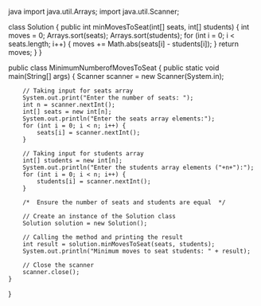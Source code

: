 java
import java.util.Arrays;
import java.util.Scanner;

class Solution {
    public int minMovesToSeat(int[] seats, int[] students) {
        int moves = 0;
        Arrays.sort(seats);
        Arrays.sort(students);
        for (int i = 0; i < seats.length; i++) {
            moves += Math.abs(seats[i] - students[i]);
        }
        return moves;
    }
}

public class MinimumNumberofMovesToSeat {
    public static void main(String[] args) {
        Scanner scanner = new Scanner(System.in);

        // Taking input for seats array
        System.out.print("Enter the number of seats: ");
        int n = scanner.nextInt();
        int[] seats = new int[n];
        System.out.println("Enter the seats array elements:");
        for (int i = 0; i < n; i++) {
            seats[i] = scanner.nextInt();
        }

        // Taking input for students array
        int[] students = new int[n];
        System.out.println("Enter the students array elements ("+n+"):");
        for (int i = 0; i < n; i++) {
            students[i] = scanner.nextInt();
        }

        /*  Ensure the number of seats and students are equal  */

        // Create an instance of the Solution class
        Solution solution = new Solution();

        // Calling the method and printing the result
        int result = solution.minMovesToSeat(seats, students);
        System.out.println("Minimum moves to seat students: " + result);

        // Close the scanner
        scanner.close();
    }
}

